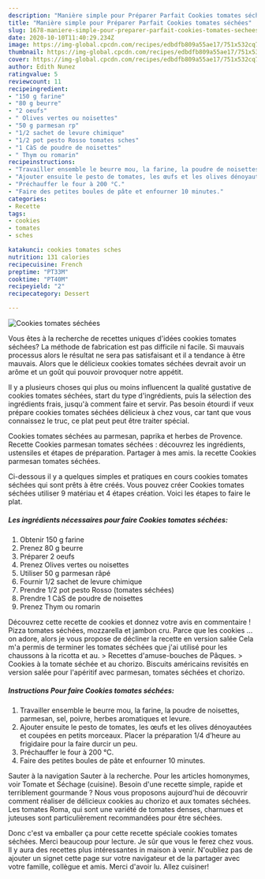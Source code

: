 ```yaml
---
description: "Manière simple pour Préparer Parfait Cookies tomates séchées"
title: "Manière simple pour Préparer Parfait Cookies tomates séchées"
slug: 1678-maniere-simple-pour-preparer-parfait-cookies-tomates-sechees
date: 2020-10-10T11:40:29.234Z
image: https://img-global.cpcdn.com/recipes/edbdfb809a55ae17/751x532cq70/cookies-tomates-sechees-photo-principale-de-la-recette.jpg
thumbnail: https://img-global.cpcdn.com/recipes/edbdfb809a55ae17/751x532cq70/cookies-tomates-sechees-photo-principale-de-la-recette.jpg
cover: https://img-global.cpcdn.com/recipes/edbdfb809a55ae17/751x532cq70/cookies-tomates-sechees-photo-principale-de-la-recette.jpg
author: Edith Nunez
ratingvalue: 5
reviewcount: 11
recipeingredient:
- "150 g farine"
- "80 g beurre"
- "2 oeufs"
- " Olives vertes ou noisettes"
- "50 g parmesan rp"
- "1/2 sachet de levure chimique"
- "1/2 pot pesto Rosso tomates sches"
- "1 CàS de poudre de noisettes"
- " Thym ou romarin"
recipeinstructions:
- "Travailler ensemble le beurre mou, la farine, la poudre de noisettes, parmesan, sel, poivre, herbes aromatiques et levure."
- "Ajouter ensuite le pesto de tomates, les œufs et les olives dénoyautées et coupées en petits morceaux. Placer la préparation 1/4 d’heure au frigidaire pour la faire durcir un peu."
- "Préchauffer le four à 200 °C."
- "Faire des petites boules de pâte et enfourner 10 minutes."
categories:
- Recette
tags:
- cookies
- tomates
- sches

katakunci: cookies tomates sches 
nutrition: 131 calories
recipecuisine: French
preptime: "PT33M"
cooktime: "PT40M"
recipeyield: "2"
recipecategory: Dessert

---
```



![Cookies tomates séchées](https://img-global.cpcdn.com/recipes/edbdfb809a55ae17/751x532cq70/cookies-tomates-sechees-photo-principale-de-la-recette.jpg)

Vous êtes à la recherche de recettes uniques d'idées cookies tomates séchées? La méthode de fabrication est pas difficile ni facile. Si mauvais processus alors le résultat ne sera pas satisfaisant et il a tendance à être mauvais. Alors que le délicieux cookies tomates séchées devrait avoir un arôme et un goût qui pouvoir provoquer notre appétit.

Il y a plusieurs choses qui plus ou moins influencent la qualité gustative de cookies tomates séchées, start du type d'ingrédients, puis la sélection des ingrédients frais, jusqu'à comment faire et servir. Pas besoin étourdi if veux prépare cookies tomates séchées délicieux à chez vous, car tant que vous connaissez le truc, ce plat peut peut être traiter spécial.

Cookies tomates séchées au parmesan, paprika et herbes de Provence. Recette Cookies parmesan tomates séchées : découvrez les ingrédients, ustensiles et étapes de préparation. Partager à mes amis. la recette Cookies parmesan tomates séchées.


Ci-dessous il y a quelques simples et pratiques en cours cookies tomates séchées qui sont prêts à être créés. Vous pouvez créer Cookies tomates séchées utiliser 9 matériau et 4 étapes création. Voici les étapes to faire le plat.

<!--inarticleads1-->

##### Les ingrédients nécessaires pour faire Cookies tomates séchées:

1. Obtenir 150 g farine
1. Prenez 80 g beurre
1. Préparer 2 oeufs
1. Prenez  Olives vertes ou noisettes
1. Utiliser 50 g parmesan râpé
1. Fournir 1/2 sachet de levure chimique
1. Prendre 1/2 pot pesto Rosso (tomates séchées)
1. Prendre 1 CàS de poudre de noisettes
1. Prenez  Thym ou romarin


Découvrez cette recette de cookies et donnez votre avis en commentaire ! Pizza tomates séchées, mozzarella et jambon cru. Parce que les cookies … on adore, alors je vous propose de décliner la recette en version salée Cela m&#39;a permis de terminer les tomates séchées que j&#39;ai utilisé pour les chaussons à la ricotta et au. &gt; Recettes d&#39;amuse-bouches de Pâques. &gt; Cookies à la tomate séchée et au chorizo. Biscuits américains revisités en version salée pour l&#39;apéritif avec parmesan, tomates séchées et chorizo. 

<!--inarticleads2-->

##### Instructions Pour faire Cookies tomates séchées:

1. Travailler ensemble le beurre mou, la farine, la poudre de noisettes, parmesan, sel, poivre, herbes aromatiques et levure.
1. Ajouter ensuite le pesto de tomates, les œufs et les olives dénoyautées et coupées en petits morceaux. Placer la préparation 1/4 d’heure au frigidaire pour la faire durcir un peu.
1. Préchauffer le four à 200 °C.
1. Faire des petites boules de pâte et enfourner 10 minutes.


Sauter à la navigation Sauter à la recherche. Pour les articles homonymes, voir Tomate et Séchage (cuisine). Besoin d&#39;une recette simple, rapide et terriblement gourmande ? Nous vous proposons aujourd&#39;hui de découvrir comment réaliser de délicieux cookies au chorizo et aux tomates séchées. Les tomates Roma, qui sont une variété de tomates denses, charnues et juteuses sont particulièrement recommandées pour être séchées. 


Donc c'est va emballer ça pour cette recette spéciale cookies tomates séchées. Merci beaucoup pour lecture. Je sûr que vous le ferez chez vous. Il y aura des recettes plus  intéressantes in maison à venir. N'oubliez pas de ajouter un signet cette page sur votre navigateur et de la partager avec votre famille, collègue et amis. Merci d'avoir lu. Allez cuisiner!
